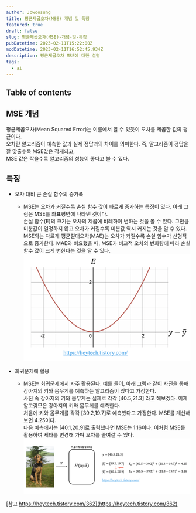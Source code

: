 ```yaml
---
author: Jowoosung
title: 평균제곱오차(MSE) 개념 및 특징
featured: true
draft: false
slug: 평균제곱오차(MSE)-개념-및-특징
pubDatetime: 2023-02-11T15:22:00Z
modDatetime: 2023-02-11T16:52:45.934Z
description: 평균제곱오차 MSE에 대한 설명
tags: 
  - ai
---  
```


## Table of contents

## MSE 개념  
평균제곱오차(Mean Squared Error)는 이름에서 알 수 있듯이 오차를 제곱한 값의 평균이다.  
오차란 알고리즘이 예측한 값과 실제 정답과의 차이를 의미한다. 즉, 알고리즘이 정답을 잘 맞출수록 MSE값은 작게되고,  
MSE 값은 작을수록 알고리즘의 성능이 좋다고 볼 수 있다.  

## 특징
- 오차 대비 큰 손실 함수의 증가폭  
  - MSE는 오차가 커질수록 손실 함수 값이 빠르게 증가하는 특징이 있다. 아래 그림은 MSE를 좌표평면에 나타낸 것이다.  
  손실 함수(E)의 크기는 오차의 제곱에 비례하여 변하는 것을 볼 수 있다. 그만큼 미분값이 일정하지 않고 오차가 커질수록 미분값 역시 커지는 것을 알 수 있다.  
  MSE와는 다르게 평균절대오차(MAE)는 오차가 커질수록 손실 함수가 선형적으로 증가한다. MAE와 비요했을 때, MSE가 비교적 오차의 변화량에 따라 손실 함수 값이 크게 변한다는 것을 알 수 있다.  
![MSE_1](https://github.com/Oldentomato/PortFolio_Next/blob/main/postsimg/MSE_1.png?raw=true)  

- 회귀문제에 활용
  - MSE는 회귀문제에서 자주 활용된다. 예를 들어, 아래 그림과 같이 사진을 통해 강아지의 키와 몸무게를 예측하는 알고리즘이 있다고 가정한다.  
    사진 속 강아지의 키와 몸무게는 실제로 각각 [40.5,21.3] 라고 해보겠다. 이제 알고맂므은 강아지의 키와 몸무게를 예측한다.  
    처음에 키와 몸무게를 각각 [39.2,19.7]로 예측했다고 가정한다. MSE를 계산해 보면 4.25이다.  
    다음 예측에서는 [40.1,20.9]로 출력했다면 MSE는 1.16이다. 이처럼 MSE를 활용하여 세타를 변경해 가며 오차를 줄여갈 수 있다. 
  ![MSE_2](https://github.com/Oldentomato/PortFolio_Next/blob/main/postsimg/MSE_2.png?raw=true)  
  
[참고 https://heytech.tistory.com/362](https://heytech.tistory.com/362)  
